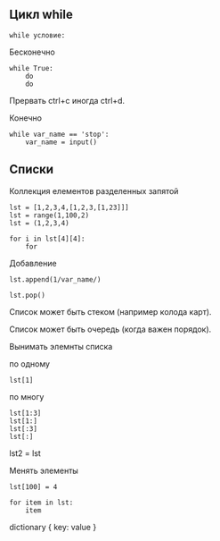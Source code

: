 ## Цикл while

    while условие:

Бесконечно

    while True:
        do 
        do

Прервать ctrl+c иногда ctrl+d.

Конечно 

    while var_name == 'stop':
        var_name = input()

## Списки

Коллекция елементов разделенных запятой

    lst = [1,2,3,4,[1,2,3,[1,23]]]
    lst = range(1,100,2)
    lst = (1,2,3,4)

    for i in lst[4][4]:
        for 

Добавление 

    lst.append(1/var_name/)

    lst.pop()

Список может быть стеком (например колода карт).

Список может быть очередь (когда важен порядок).

Вынимать элемнты списка

по одному 

    lst[1]

по многу

    lst[1:3]
    lst[1:]
    lst[:3]
    lst[:]

lst2 = lst 

Менять элементы

    lst[100] = 4

    for item in lst:
        item

dictionary { key: value }




